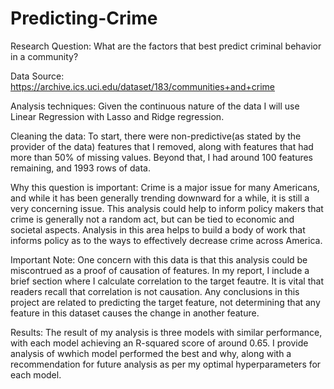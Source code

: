 # Predicting-Crime
Research Question:
What are the factors that best predict criminal behavior in a community?

Data Source:
https://archive.ics.uci.edu/dataset/183/communities+and+crime 

Analysis techniques:
Given the continuous nature of the data I will use Linear Regression with Lasso and Ridge regression.

Cleaning the data:
To start, there were non-predictive(as stated by the provider of the data) features that I removed, along with features that had more than 50% of missing values. Beyond that, I had around 100 features remaining, and 1993 rows of data.

Why this question is important:
Crime is a major issue for many Americans, and while it has been generally trending downward for a while, it is still a very concerning issue. This analysis could help to inform policy makers that crime is generally not a random act, but can be tied to economic and societal aspects. Analysis in this area helps to build a body of work that informs policy as to the ways to effectively decrease crime across America.

Important Note:
One concern with this data is that this analysis could be miscontrued as a proof of causation of features. In my report, I include a brief section where I calculate correlation to the target feautre. It is vital that readers recall that correlation is not causation. Any conclusions in this project are related to predicting the target feature, not determining that any feature in this dataset causes the change in another feature.

Results:
The result of my analysis is three models with similar performance, with each model achieving an R-squared score of around 0.65. I provide analysis of wwhich model performed the best and why, along with a recommendation for future analysis as per my optimal hyperparameters for each model.
